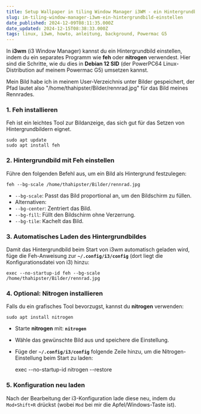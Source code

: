```yaml
---
title: Setup Wallpaper in tiling Window Manager i3WM - ein Hintergrundbild einstellen
slug: im-tiling-window-manager-i3wm-ein-hintergrundbild-einstellen
date_published: 2024-12-09T08:11:35.000Z
date_updated: 2024-12-15T08:38:33.000Z
tags: linux, i3wm, howto, anleitung, background, Powermac G5
---
```


In **i3wm** (i3 Window Manager) kannst du ein Hintergrundbild einstellen, indem du ein separates Programm wie **feh** oder **nitrogen** verwendest. Hier sind die Schritte, wie du dies in **Debian 12 SID** (der PowerPC64 Linux-Distribution auf meinem Powermac G5) umsetzen kannst.

Mein Bild habe ich in meinem User-Verzeichnis unter Bilder gespeichert, der Pfad lautet also "/home/thahipster/Bilder/rennrad.jpg" für das Bild meines Rennrades.

### 1. **Feh installieren**

Feh ist ein leichtes Tool zur Bildanzeige, das sich gut für das Setzen von Hintergrundbildern eignet.

    sudo apt update
    sudo apt install feh

### 2. **Hintergrundbild mit Feh einstellen**

Führe den folgenden Befehl aus, um ein Bild als Hintergrund festzulegen:

    feh --bg-scale /home/thahipster/Bilder/rennrad.jpg

- `--bg-scale`: Passt das Bild proportional an, um den Bildschirm zu füllen.
- Alternativen:
- `--bg-center`: Zentriert das Bild.
- `--bg-fill`: Füllt den Bildschirm ohne Verzerrung.
- `--bg-tile`: Kachelt das Bild.

### 3. **Automatisches Laden des Hintergrundbildes**

Damit das Hintergrundbild beim Start von i3wm automatisch geladen wird, füge die Feh-Anweisung zur **`~/.config/i3/config`** (dort liegt die Konfigurationsdatei von i3) hinzu:

    exec --no-startup-id feh --bg-scale /home/thahipster/Bilder/rennrad.jpg

### 4. **Optional: Nitrogen installieren**

Falls du ein grafisches Tool bevorzugst, kannst du **nitrogen** verwenden:

    sudo apt install nitrogen

- Starte **nitrogen** mit: **`nitrogen`**
- Wähle das gewünschte Bild aus und speichere die Einstellung.
- Füge der **`~/.config/i3/config`** folgende Zeile hinzu, um die Nitrogen-Einstellung beim Start zu laden:

    exec --no-startup-id nitrogen --restore

### 5. **Konfiguration neu laden**

Nach der Bearbeitung der i3-Konfiguration lade diese neu, indem du `Mod+Shift+R` drückst (wobei `Mod` bei mir die Apfel/Windows-Taste ist).
